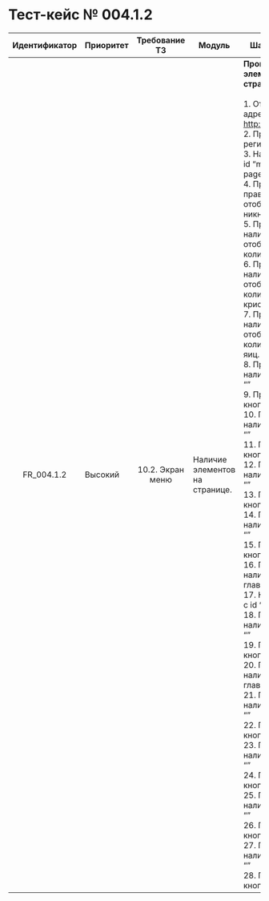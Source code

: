 # Тест-кейс № 004.1.2

| Идентификатор | Приоритет | Требование ТЗ | Модуль | Шаги тест-кейса | Ожидаемый результат |
| :---: | ----- | :---: | ----- | ----- | ----- |
|   FR\_004.1.2 |   Высокий |   10.2. Экран меню    |  Наличие элементов на странице. |   **Проверка наличия элементов на странице меню** <br><br> 1\. Открыть сайт по адресу: [http://localhost:3000/](http://localhost:3000/) <br> 2\. Пройти регистрацию.<br> 3\. Нажать на поле с id “main-menu-page” <br> 4\. Проверить правильность отображения никнейма. <br> 5\. Проверить наличие отображения количества монет. <br> 6\. Проверить наличие отображения количества кристаов стихий. <br> 7\. Проверить наличие отображения количества кусков яиц. <br> 8\. Проверить наличие кнопки с id  “” <br> 9\. Проверить текст кнопки с id “” <br> 10\. Проверить наличие кнопки с id  “”  <br> 11\. Проверить текст кнопки с id “” <br> 12\. Проверить наличие кнопки с id  “”  <br> 13\. Проверить текст кнопки с id “”  <br> 14\. Проверить наличие кнопки с id  “”  <br> 15\. Проверить текст кнопки с id “”  <br> 16\. Проверить наличие чата на главном экране.  <br> 17\. Нажать на ввод с id “”  <br> 18\. Проверить наличие кнопки с id  “”  <br> 19\. Проверить текст кнопки с id “” <br> 20\. Проверить наличие карты на главном экране. <br> 21\. Проверить наличие кнопки с id  “”  <br> 22\. Проверить текст кнопки с id “” <br> 23\. Проверить наличие кнопки с id  “”  <br> 24\. Проверить текст кнопки с id “” <br> 25\. Проверить наличие кнопки с id  “”  <br> 26\. Проверить текст кнопки с id “” <br> 27\. Проверить наличие кнопки с id  “”  <br> 28\. Проверить текст кнопки с id “” |   Все элементы присутствуют на странице, и сама страница соответствует макету.  <br><br> 9\. Значение равно “Инвентарь”. <br> 11\. Значение равно “Рынок”.<br> 13\. Значение равно “Выйти из аккаунта”.<br> 15\. Значение равно “Заглушить”.  <br> 19\. Значение равно “Отправить”  <br> 22\. Значение равно “←” <br> 24\. Значение равно “↑” <br> 26\. Значение равно “↓” <br> 28\. Значение равно “→” |
